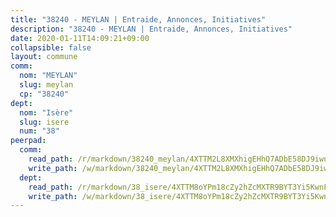 ```yaml
---
title: "38240 - MEYLAN | Entraide, Annonces, Initiatives"
description: "38240 - MEYLAN | Entraide, Annonces, Initiatives"
date: 2020-01-11T14:09:21+09:00
collapsible: false
layout: commune
comm:
  nom: "MEYLAN"
  slug: meylan
  cp: "38240"
dept:
  nom: "Isère"
  slug: isere
  num: "38"
peerpad:
  comm:
    read_path: /r/markdown/38240_meylan/4XTTM2L8XMXhigEHhQ7ADbE58DJ9iwuZHcJshFQNwZCWzgppG
    write_path: /w/markdown/38240_meylan/4XTTM2L8XMXhigEHhQ7ADbE58DJ9iwuZHcJshFQNwZCWzgppG-K3TgUu8gDHq3Yj6Zx4nyTs8Ae54zTxzZ2egaY4CkQPNZYehj8jfJxYng39DbcXiT6GKFUma2MAZ1Ei8DCqMHJZxkt6uNuzqEddYpU5tpTPnWesgGQWUo5gFbjXBL2KhZXgVGzjkU
  dept:
    read_path: /r/markdown/38_isere/4XTTM8oYPm18cZy2hZcMXTR9BYT3Yi5KwnFvpXu1TXaRq7Q3V
    write_path: /w/markdown/38_isere/4XTTM8oYPm18cZy2hZcMXTR9BYT3Yi5KwnFvpXu1TXaRq7Q3V-K3TgUoSzs2JpJwfbzBvgU8N95mHo7JXz7NbEctNRM3EDb2iYHA4maKm3pRQwmboULLPnLFTEhRgTawPTWpmxTxKbTwDgAEzA9tUHjpudQTWdKWfdVSegAo77eCwhXTaVG7AyUZEs
---
```


